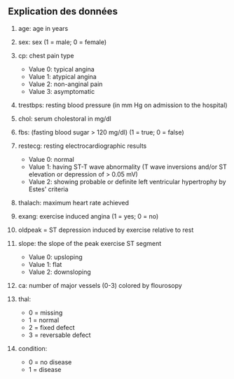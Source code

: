 ## Explication des données
1. age: age in years
2. sex: sex (1 = male; 0 = female)
3. cp: chest pain type
    *  Value 0: typical angina
    *  Value 1: atypical angina
    *  Value 2: non-anginal pain
    *  Value 3: asymptomatic
4. trestbps: resting blood pressure (in mm Hg on admission to the hospital)
5. chol: serum cholestoral in mg/dl
6. fbs: (fasting blood sugar > 120 mg/dl) (1 = true; 0 = false)
7. restecg: resting electrocardiographic results
    * Value 0: normal
    * Value 1: having ST-T wave abnormality (T wave inversions and/or ST elevation or depression of > 0.05 mV)
    * Value 2: showing probable or definite left ventricular hypertrophy by Estes' criteria
8. thalach: maximum heart rate achieved
9. exang: exercise induced angina (1 = yes; 0 = no)
10. oldpeak = ST depression induced by exercise relative to rest
11. slope: the slope of the peak exercise ST segment
    * Value 0: upsloping
    * Value 1: flat
    * Value 2: downsloping
12. ca: number of major vessels (0-3) colored by flourosopy
13. thal: 
    * 0 = missing
    * 1 = normal
    * 2 = fixed defect
    * 3 = reversable defect

14. condition: 
    * 0 = no disease
    * 1 = disease